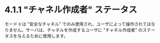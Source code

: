 # 4.1.1 "チャネル作成者" ステータス

モード `O` は "安全なチャネル" でのみ使用され、ユーザによって操作されてはなりません。サーバは、チャネルを作成するユーザに "チャネル作成者" のステータスを与えるために使用します。
